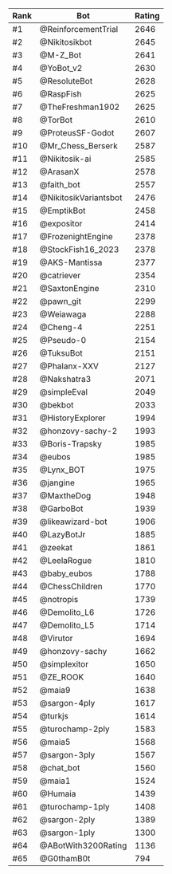 Rank|Bot|Rating
---|---|---
#1|@ReinforcementTrial|2646
#2|@Nikitosikbot|2645
#3|@M-Z_Bot|2641
#4|@YoBot_v2|2630
#5|@ResoluteBot|2628
#6|@RaspFish|2625
#7|@TheFreshman1902|2625
#8|@TorBot|2610
#9|@ProteusSF-Godot|2607
#10|@Mr_Chess_Berserk|2587
#11|@Nikitosik-ai|2585
#12|@ArasanX|2578
#13|@faith_bot|2557
#14|@NikitosikVariantsbot|2476
#15|@EmptikBot|2458
#16|@expositor|2414
#17|@FrozenightEngine|2378
#18|@StockFish16_2023|2378
#19|@AKS-Mantissa|2377
#20|@catriever|2354
#21|@SaxtonEngine|2310
#22|@pawn_git|2299
#23|@Weiawaga|2288
#24|@Cheng-4|2251
#25|@Pseudo-0|2154
#26|@TuksuBot|2151
#27|@Phalanx-XXV|2127
#28|@Nakshatra3|2071
#29|@simpleEval|2049
#30|@bekbot|2033
#31|@HistoryExplorer|1994
#32|@honzovy-sachy-2|1993
#33|@Boris-Trapsky|1985
#34|@eubos|1985
#35|@Lynx_BOT|1975
#36|@jangine|1965
#37|@MaxtheDog|1948
#38|@GarboBot|1939
#39|@likeawizard-bot|1906
#40|@LazyBotJr|1885
#41|@zeekat|1861
#42|@LeelaRogue|1810
#43|@baby_eubos|1788
#44|@ChessChildren|1770
#45|@notropis|1739
#46|@Demolito_L6|1726
#47|@Demolito_L5|1714
#48|@Virutor|1694
#49|@honzovy-sachy|1662
#50|@simplexitor|1650
#51|@ZE_ROOK|1640
#52|@maia9|1638
#53|@sargon-4ply|1617
#54|@turkjs|1614
#55|@turochamp-2ply|1583
#56|@maia5|1568
#57|@sargon-3ply|1567
#58|@chat_bot|1560
#59|@maia1|1524
#60|@Humaia|1439
#61|@turochamp-1ply|1408
#62|@sargon-2ply|1389
#63|@sargon-1ply|1300
#64|@ABotWith3200Rating|1136
#65|@G0thamB0t|794
